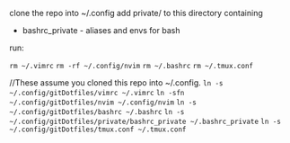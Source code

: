
clone the repo into ~/.config
add private/ to this directory containing
  - bashrc_private - aliases and envs for bash

run:

`rm ~/.vimrc`
`rm -rf ~/.config/nvim`
`rm ~/.bashrc`
`rm ~/.tmux.conf`

//These assume you cloned this repo into ~/.config.
`ln -s ~/.config/gitDotfiles/vimrc ~/.vimrc`
`ln -sfn ~/.config/gitDotfiles/nvim ~/.config/nvim`
`ln -s ~/.config/gitDotfiles/bashrc ~/.bashrc`
`ln -s ~/.config/gitDotfiles/private/bashrc_private ~/.bashrc_private`
`ln -s ~/.config/gitDotfiles/tmux.conf ~/.tmux.conf`

